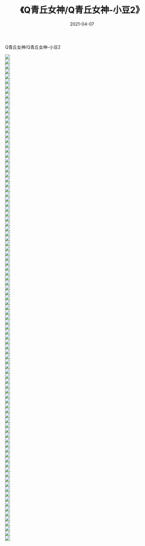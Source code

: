 ﻿---
layout: post
title:  《Q青丘女神/Q青丘女神-小豆2》
date:   2021-04-07
img: http://pic.660000.xyz/1:/网络美图/2021/Q青丘女神/Q青丘女神-小豆2/000.jpg
categories: [美女, 清纯, 唯美]
---

Q青丘女神/Q青丘女神-小豆2

 ![](http://pic.660000.xyz/1:/网络美图/2021/Q青丘女神/Q青丘女神-小豆2/001.jpg) <br>![](http://pic.660000.xyz/1:/网络美图/2021/Q青丘女神/Q青丘女神-小豆2/002.jpg) <br>![](http://pic.660000.xyz/1:/网络美图/2021/Q青丘女神/Q青丘女神-小豆2/003.jpg) <br>![](http://pic.660000.xyz/1:/网络美图/2021/Q青丘女神/Q青丘女神-小豆2/004.jpg) <br>![](http://pic.660000.xyz/1:/网络美图/2021/Q青丘女神/Q青丘女神-小豆2/005.jpg) <br>![](http://pic.660000.xyz/1:/网络美图/2021/Q青丘女神/Q青丘女神-小豆2/006.jpg) <br>![](http://pic.660000.xyz/1:/网络美图/2021/Q青丘女神/Q青丘女神-小豆2/007.jpg) <br>![](http://pic.660000.xyz/1:/网络美图/2021/Q青丘女神/Q青丘女神-小豆2/008.jpg) <br>![](http://pic.660000.xyz/1:/网络美图/2021/Q青丘女神/Q青丘女神-小豆2/009.jpg) <br>![](http://pic.660000.xyz/1:/网络美图/2021/Q青丘女神/Q青丘女神-小豆2/010.jpg) <br>![](http://pic.660000.xyz/1:/网络美图/2021/Q青丘女神/Q青丘女神-小豆2/011.jpg) <br>![](http://pic.660000.xyz/1:/网络美图/2021/Q青丘女神/Q青丘女神-小豆2/012.jpg) <br>![](http://pic.660000.xyz/1:/网络美图/2021/Q青丘女神/Q青丘女神-小豆2/013.jpg) <br>![](http://pic.660000.xyz/1:/网络美图/2021/Q青丘女神/Q青丘女神-小豆2/014.jpg) <br>![](http://pic.660000.xyz/1:/网络美图/2021/Q青丘女神/Q青丘女神-小豆2/015.jpg) <br>![](http://pic.660000.xyz/1:/网络美图/2021/Q青丘女神/Q青丘女神-小豆2/016.jpg) <br>![](http://pic.660000.xyz/1:/网络美图/2021/Q青丘女神/Q青丘女神-小豆2/017.jpg) <br>![](http://pic.660000.xyz/1:/网络美图/2021/Q青丘女神/Q青丘女神-小豆2/018.jpg) <br>![](http://pic.660000.xyz/1:/网络美图/2021/Q青丘女神/Q青丘女神-小豆2/019.jpg) <br>![](http://pic.660000.xyz/1:/网络美图/2021/Q青丘女神/Q青丘女神-小豆2/020.jpg) <br>![](http://pic.660000.xyz/1:/网络美图/2021/Q青丘女神/Q青丘女神-小豆2/021.jpg) <br>![](http://pic.660000.xyz/1:/网络美图/2021/Q青丘女神/Q青丘女神-小豆2/022.jpg) <br>![](http://pic.660000.xyz/1:/网络美图/2021/Q青丘女神/Q青丘女神-小豆2/023.jpg) <br>![](http://pic.660000.xyz/1:/网络美图/2021/Q青丘女神/Q青丘女神-小豆2/024.jpg) <br>![](http://pic.660000.xyz/1:/网络美图/2021/Q青丘女神/Q青丘女神-小豆2/025.jpg) <br>![](http://pic.660000.xyz/1:/网络美图/2021/Q青丘女神/Q青丘女神-小豆2/026.jpg) <br>![](http://pic.660000.xyz/1:/网络美图/2021/Q青丘女神/Q青丘女神-小豆2/027.jpg) <br>![](http://pic.660000.xyz/1:/网络美图/2021/Q青丘女神/Q青丘女神-小豆2/028.jpg) <br>![](http://pic.660000.xyz/1:/网络美图/2021/Q青丘女神/Q青丘女神-小豆2/029.jpg) <br>![](http://pic.660000.xyz/1:/网络美图/2021/Q青丘女神/Q青丘女神-小豆2/030.jpg) <br>![](http://pic.660000.xyz/1:/网络美图/2021/Q青丘女神/Q青丘女神-小豆2/031.jpg) <br>![](http://pic.660000.xyz/1:/网络美图/2021/Q青丘女神/Q青丘女神-小豆2/032.jpg) <br>![](http://pic.660000.xyz/1:/网络美图/2021/Q青丘女神/Q青丘女神-小豆2/033.jpg) <br>![](http://pic.660000.xyz/1:/网络美图/2021/Q青丘女神/Q青丘女神-小豆2/034.jpg) <br>![](http://pic.660000.xyz/1:/网络美图/2021/Q青丘女神/Q青丘女神-小豆2/035.jpg) <br>![](http://pic.660000.xyz/1:/网络美图/2021/Q青丘女神/Q青丘女神-小豆2/036.jpg) <br>![](http://pic.660000.xyz/1:/网络美图/2021/Q青丘女神/Q青丘女神-小豆2/037.jpg) <br>![](http://pic.660000.xyz/1:/网络美图/2021/Q青丘女神/Q青丘女神-小豆2/038.jpg) <br>![](http://pic.660000.xyz/1:/网络美图/2021/Q青丘女神/Q青丘女神-小豆2/039.jpg) <br>![](http://pic.660000.xyz/1:/网络美图/2021/Q青丘女神/Q青丘女神-小豆2/040.jpg) <br>![](http://pic.660000.xyz/1:/网络美图/2021/Q青丘女神/Q青丘女神-小豆2/041.jpg) <br>![](http://pic.660000.xyz/1:/网络美图/2021/Q青丘女神/Q青丘女神-小豆2/042.jpg) <br>![](http://pic.660000.xyz/1:/网络美图/2021/Q青丘女神/Q青丘女神-小豆2/043.jpg) <br>![](http://pic.660000.xyz/1:/网络美图/2021/Q青丘女神/Q青丘女神-小豆2/044.jpg) <br>![](http://pic.660000.xyz/1:/网络美图/2021/Q青丘女神/Q青丘女神-小豆2/045.jpg) <br>![](http://pic.660000.xyz/1:/网络美图/2021/Q青丘女神/Q青丘女神-小豆2/046.jpg) <br>![](http://pic.660000.xyz/1:/网络美图/2021/Q青丘女神/Q青丘女神-小豆2/047.jpg) <br>![](http://pic.660000.xyz/1:/网络美图/2021/Q青丘女神/Q青丘女神-小豆2/048.jpg) <br>![](http://pic.660000.xyz/1:/网络美图/2021/Q青丘女神/Q青丘女神-小豆2/049.jpg) <br>![](http://pic.660000.xyz/1:/网络美图/2021/Q青丘女神/Q青丘女神-小豆2/050.jpg) <br>![](http://pic.660000.xyz/1:/网络美图/2021/Q青丘女神/Q青丘女神-小豆2/051.jpg) <br>![](http://pic.660000.xyz/1:/网络美图/2021/Q青丘女神/Q青丘女神-小豆2/052.jpg) <br>![](http://pic.660000.xyz/1:/网络美图/2021/Q青丘女神/Q青丘女神-小豆2/053.jpg) <br>![](http://pic.660000.xyz/1:/网络美图/2021/Q青丘女神/Q青丘女神-小豆2/054.jpg) <br>![](http://pic.660000.xyz/1:/网络美图/2021/Q青丘女神/Q青丘女神-小豆2/055.jpg) <br>![](http://pic.660000.xyz/1:/网络美图/2021/Q青丘女神/Q青丘女神-小豆2/056.jpg) <br>![](http://pic.660000.xyz/1:/网络美图/2021/Q青丘女神/Q青丘女神-小豆2/057.jpg) <br>![](http://pic.660000.xyz/1:/网络美图/2021/Q青丘女神/Q青丘女神-小豆2/058.jpg) <br>![](http://pic.660000.xyz/1:/网络美图/2021/Q青丘女神/Q青丘女神-小豆2/059.jpg) <br>![](http://pic.660000.xyz/1:/网络美图/2021/Q青丘女神/Q青丘女神-小豆2/060.jpg) <br>![](http://pic.660000.xyz/1:/网络美图/2021/Q青丘女神/Q青丘女神-小豆2/061.jpg) <br>![](http://pic.660000.xyz/1:/网络美图/2021/Q青丘女神/Q青丘女神-小豆2/062.jpg) <br>![](http://pic.660000.xyz/1:/网络美图/2021/Q青丘女神/Q青丘女神-小豆2/063.jpg) <br>![](http://pic.660000.xyz/1:/网络美图/2021/Q青丘女神/Q青丘女神-小豆2/064.jpg) <br>![](http://pic.660000.xyz/1:/网络美图/2021/Q青丘女神/Q青丘女神-小豆2/065.jpg) <br>![](http://pic.660000.xyz/1:/网络美图/2021/Q青丘女神/Q青丘女神-小豆2/066.jpg) <br>![](http://pic.660000.xyz/1:/网络美图/2021/Q青丘女神/Q青丘女神-小豆2/067.jpg) <br>![](http://pic.660000.xyz/1:/网络美图/2021/Q青丘女神/Q青丘女神-小豆2/068.jpg) <br>![](http://pic.660000.xyz/1:/网络美图/2021/Q青丘女神/Q青丘女神-小豆2/069.jpg) <br>![](http://pic.660000.xyz/1:/网络美图/2021/Q青丘女神/Q青丘女神-小豆2/070.jpg) <br>![](http://pic.660000.xyz/1:/网络美图/2021/Q青丘女神/Q青丘女神-小豆2/071.jpg) <br>![](http://pic.660000.xyz/1:/网络美图/2021/Q青丘女神/Q青丘女神-小豆2/072.jpg) <br>![](http://pic.660000.xyz/1:/网络美图/2021/Q青丘女神/Q青丘女神-小豆2/073.jpg) <br>![](http://pic.660000.xyz/1:/网络美图/2021/Q青丘女神/Q青丘女神-小豆2/074.jpg) <br>![](http://pic.660000.xyz/1:/网络美图/2021/Q青丘女神/Q青丘女神-小豆2/075.jpg) <br>![](http://pic.660000.xyz/1:/网络美图/2021/Q青丘女神/Q青丘女神-小豆2/076.jpg) <br>![](http://pic.660000.xyz/1:/网络美图/2021/Q青丘女神/Q青丘女神-小豆2/077.jpg) <br>![](http://pic.660000.xyz/1:/网络美图/2021/Q青丘女神/Q青丘女神-小豆2/078.jpg) <br>![](http://pic.660000.xyz/1:/网络美图/2021/Q青丘女神/Q青丘女神-小豆2/079.jpg) <br>![](http://pic.660000.xyz/1:/网络美图/2021/Q青丘女神/Q青丘女神-小豆2/080.jpg) <br>![](http://pic.660000.xyz/1:/网络美图/2021/Q青丘女神/Q青丘女神-小豆2/081.jpg) <br>![](http://pic.660000.xyz/1:/网络美图/2021/Q青丘女神/Q青丘女神-小豆2/082.jpg) <br>![](http://pic.660000.xyz/1:/网络美图/2021/Q青丘女神/Q青丘女神-小豆2/083.jpg) <br>![](http://pic.660000.xyz/1:/网络美图/2021/Q青丘女神/Q青丘女神-小豆2/084.jpg) <br>![](http://pic.660000.xyz/1:/网络美图/2021/Q青丘女神/Q青丘女神-小豆2/085.jpg) <br>![](http://pic.660000.xyz/1:/网络美图/2021/Q青丘女神/Q青丘女神-小豆2/086.jpg) <br>![](http://pic.660000.xyz/1:/网络美图/2021/Q青丘女神/Q青丘女神-小豆2/087.jpg) <br>![](http://pic.660000.xyz/1:/网络美图/2021/Q青丘女神/Q青丘女神-小豆2/088.jpg) <br>![](http://pic.660000.xyz/1:/网络美图/2021/Q青丘女神/Q青丘女神-小豆2/089.jpg) <br>![](http://pic.660000.xyz/1:/网络美图/2021/Q青丘女神/Q青丘女神-小豆2/090.jpg) <br>![](http://pic.660000.xyz/1:/网络美图/2021/Q青丘女神/Q青丘女神-小豆2/091.jpg) <br>![](http://pic.660000.xyz/1:/网络美图/2021/Q青丘女神/Q青丘女神-小豆2/092.jpg) <br>![](http://pic.660000.xyz/1:/网络美图/2021/Q青丘女神/Q青丘女神-小豆2/093.jpg) <br>![](http://pic.660000.xyz/1:/网络美图/2021/Q青丘女神/Q青丘女神-小豆2/094.jpg) <br>![](http://pic.660000.xyz/1:/网络美图/2021/Q青丘女神/Q青丘女神-小豆2/095.jpg) <br>![](http://pic.660000.xyz/1:/网络美图/2021/Q青丘女神/Q青丘女神-小豆2/096.jpg) <br>![](http://pic.660000.xyz/1:/网络美图/2021/Q青丘女神/Q青丘女神-小豆2/097.jpg) <br>![](http://pic.660000.xyz/1:/网络美图/2021/Q青丘女神/Q青丘女神-小豆2/098.jpg) <br>![](http://pic.660000.xyz/1:/网络美图/2021/Q青丘女神/Q青丘女神-小豆2/099.jpg) <br>
